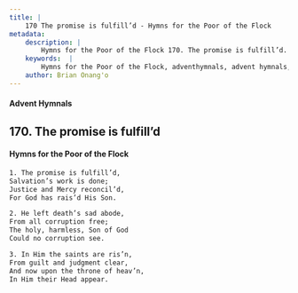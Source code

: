```yaml
---
title: |
    170 The promise is fulfill’d - Hymns for the Poor of the Flock
metadata:
    description: |
        Hymns for the Poor of the Flock 170. The promise is fulfill’d. The promise is fulfill’d, Salvation’s work is done; Justice and Mercy reconcil’d, For God has rais’d His Son. 
    keywords:  |
        Hymns for the Poor of the Flock, adventhymnals, advent hymnals, The promise is fulfill’d, The promise is fulfill’d,, 
    author: Brian Onang'o
---
```


#### Advent Hymnals
## 170. The promise is fulfill’d
####  Hymns for the Poor of the Flock

```txt
1. The promise is fulfill’d,
Salvation’s work is done;
Justice and Mercy reconcil’d,
For God has rais’d His Son.

2. He left death’s sad abode,
From all corruption free;
The holy, harmless, Son of God 
Could no corruption see.

3. In Him the saints are ris’n,
From guilt and judgment clear,
And now upon the throne of heav’n,
In Him their Head appear.
```